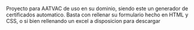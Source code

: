 Proyecto para AATVAC de uso en su dominio, siendo este un generador de certificados automatico.
Basta con rellenar su formulario hecho en HTML y CSS, o si bien rellenando un excel a disposicion para descargar